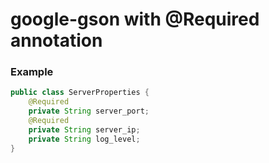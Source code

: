 # google-gson with @Required annotation

### Example

```java
public class ServerProperties {
    @Required
    private String server_port;
    @Required
    private String server_ip;
    private String log_level;
}
```
